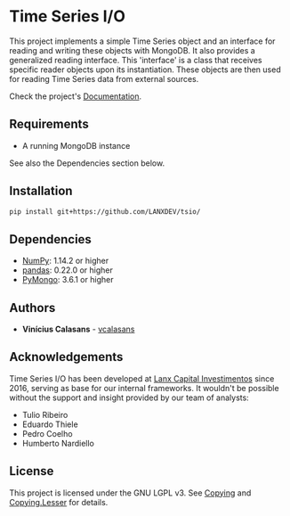 # Time Series I/O

This project implements a simple Time Series object and an interface for reading and writing these objects with MongoDB.
It also provides a generalized reading interface. This 'interface' is a class that receives specific reader objects upon
its instantiation. These objects are then used for reading Time Series data from external sources.

Check the project's [Documentation](https://lanxdev.github.io/tsio/index).

## Requirements
- A running MongoDB instance

See also the Dependencies section below.

## Installation

```sh
pip install git+https://github.com/LANXDEV/tsio/
```

## Dependencies
- [NumPy](https://www.numpy.org): 1.14.2 or higher
- [pandas](https://pandas.pydata.org/): 0.22.0 or higher
- [PyMongo](https://api.mongodb.com/python/current/): 3.6.1 or higher


## Authors
* **Vinícius Calasans** - [vcalasans](https://github.com/vcalasans)


## Acknowledgements

Time Series I/O has been developed at [Lanx Capital Investimentos](https://www.lanxcapital.com/) since 2016, serving as
base for our internal frameworks. It wouldn't be possible without the support and insight provided by our team of
analysts:

- Tulio Ribeiro
- Eduardo Thiele
- Pedro Coelho
- Humberto Nardiello


## License

This project is licensed under the GNU LGPL v3. See [Copying](COPYING) and [Copying.Lesser](COPYING.LESSER) for details.
